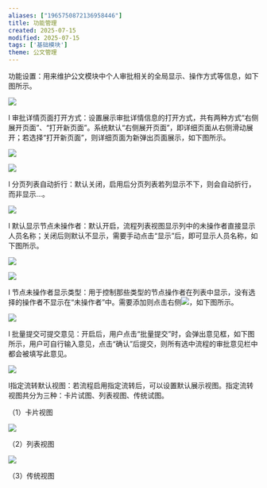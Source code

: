 ```yaml
---
aliases: ["1965750872136958446"]
title: 功能管理
created: 2025-07-15
modified: 2025-07-15
tags: ['基础模块']
theme: 公文管理
---
```


功能设置：用来维护公文模块中个人审批相关的全局显示、操作方式等信息，如下图所示。

![](https://myhelpdoc.oss-cn-heyuan.aliyuncs.com/mdimages/0379917b89eb6844914f4110c66dc1e2.jpg)

l 审批详情页面打开方式：设置展示审批详情信息的打开方式，共有两种方式“右侧展开页面”、“打开新页面”。系统默认“右侧展开页面”，即详细页面从右侧滑动展开；若选择“打开新页面”，则详细页面为新弹出页面展示，如下图所示。

![](https://myhelpdoc.oss-cn-heyuan.aliyuncs.com/mdimages/3a506cb48b410bc51e6bd11f27e4614d.jpg)

![](https://myhelpdoc.oss-cn-heyuan.aliyuncs.com/mdimages/cbca40130270ee8481e4d493154cebc5.jpg)

l 分页列表自动折行：默认关闭，启用后分页列表若列显示不下，则会自动折行，而非显示...。

![](https://myhelpdoc.oss-cn-heyuan.aliyuncs.com/mdimages/e1fe3944850bc62638fb7d8463133680.jpg)

l 默认显示节点未操作者：默认开启，流程列表视图显示列中的未操作者直接显示人员名称；关闭后则默认不显示，需要手动点击“显示”后，即可显示人员名称，如下图所示。

![](https://myhelpdoc.oss-cn-heyuan.aliyuncs.com/mdimages/e35a6ef5a8f448053102beb3714b8fde.jpg)

![](https://myhelpdoc.oss-cn-heyuan.aliyuncs.com/mdimages/787bcaeea862f951f53838df8d690177.jpg)

l 节点未操作者显示类型：用于控制那些类型的节点操作者在列表中显示，没有选择的操作者不显示在“未操作者”中。需要添加则点击右侧![](https://myhelpdoc.oss-cn-heyuan.aliyuncs.com/mdimages/61d1cf04b1b65cb62e372d8240ce09e7.jpg)，如下图所示。

![](https://myhelpdoc.oss-cn-heyuan.aliyuncs.com/mdimages/ad8554bb84d19d22fde185f04a74b15c.jpg)

l 批量提交可提交意见：开启后，用户点击“批量提交”时，会弹出意见框，如下图所示，用户可自行输入意见，点击“确认”后提交，则所有选中流程的审批意见栏中都会被填写此意见。

![](https://myhelpdoc.oss-cn-heyuan.aliyuncs.com/mdimages/3b8785e3c8b8152cd3f36211bf7bc94d.jpg)

l指定流转默认视图：若流程启用指定流转后，可以设置默认展示视图。指定流转视图共分为三种：卡片试图、列表视图、传统试图。

（1）卡片视图

![](https://myhelpdoc.oss-cn-heyuan.aliyuncs.com/mdimages/baff59e4dc6f20b214fdb3fab1529332.jpg)

（2）列表视图

![](https://myhelpdoc.oss-cn-heyuan.aliyuncs.com/mdimages/e865cdbd94e110a309f3b6752ca01664.jpg)

（3）传统视图


